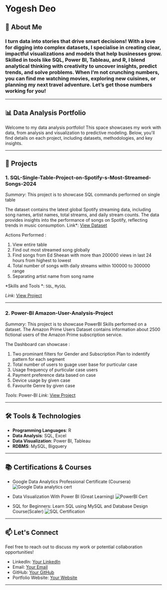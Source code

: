 # Yogesh Deo

## 🚀 About Me

### I turn data into stories that drive smart decisions! With a love for digging into complex datasets, I specialise in creating clear, impactful visualizations and models that help businesses grow. Skilled in tools like SQL, Power BI, Tableau, and R, I blend analytical thinking with creativity to uncover insights, predict trends, and solve problems. When I’m not crunching numbers, you can find me watching movies, exploring new cuisines, or planning my next travel adventure. Let’s get those numbers working for you!

---

## 📊 Data Analysis Portfolio

Welcome to my data analysis portfolio! This space showcases my work with data, from analysis and visualization to predictive modeling. Below, you'll find details on each project, including datasets, methodologies, and key insights.

---

## 📁 Projects

### 1. **SQL-Single-Table-Project-on-Spotify-s-Most-Streamed-Songs-2024**  
*Summary*: This project is to showcase SQL commands performed on single table

The dataset contains the latest global Spotify streaming data, including song names, artist names, total streams, and daily stream counts. The data provides insights into the performance of songs on Spotify, reflecting trends in music consumption. Link*: [View Dataset](https://www.kaggle.com/datasets/asmonline/spotify-song-performance-dataset)

Actions Performed : 
1. View entire table
2. Find out most streamed song globally
3. Find songs from Ed Sheean with more than 200000 views in last 24 hours from highest to lowest
4. Total number of songs with daily streams within 100000 to 300000 range
5. Separating artist name from song name

*Skills and Tools *: `SQL`, `MySQL`   

*Link*: [View Project](https://github.com/yogeshdeo91/SQL-Single-Table-Project-on-Spotify-s-Most-Streamed-Songs-2024)  

---

### 2. **Power-BI Amazon-User-Analysis-Project**  
*Summary*: This project is to showcase PowerBI Skills performed on a dataset.
The Amazon Prime Users Dataset contains information about 2500 fictional users of the Amazon Prime subscription service.

The Dashboard can showcase :
1. Two prominant filters for Gender and Subscription Plan to indentify pattern for each segment
2. Total number of users to guage user base for purticular case
3. Usage frequency of purticular case users
4. Payment preference data based on case
5. Device usage by given case
6. Favourite Genre by given case

*Tools*: Power-BI 
*Link*: [View Project](https://github.com/yogeshdeo91/Power-BI-Amazon-User-Analysis-Project)  

---

## 🛠️ Tools & Technologies

- **Programming Languages**: R  
- **Data Analysis**: SQL, Excel  
- **Data Visualization**: Power BI, Tableau
- **RDBMS**: MySQL, Bigquery

---

## 📚 Certifications & Courses

- Google Data Analytics Professional Certificate (Coursera)
![Google Data analytics cert](https://github.com/user-attachments/assets/d3674063-0906-4d9b-8679-f8484c59be4d)

  
- Data Visualization With Power BI (Great Learning)
![PowerBI Cert](https://github.com/user-attachments/assets/fbb7c26e-09b7-47bd-bb7e-477b084c7627)

  
- SQL for Beginners: Learn SQL using MySQL and Database Design Course(Scaler)
  ![SQL Certification](https://github.com/user-attachments/assets/717ad963-2695-4557-81fe-e45ec3d9d78d)


---


## 📫 Let's Connect

Feel free to reach out to discuss my work or potential collaboration opportunities!

- LinkedIn: [Your LinkedIn](https://www.linkedin.com/in/yogeshdeokar/)  
- Email: [Your Email](mailto:yogesh_deokar@yahoo.com)  
- GitHub: [Your GitHub](https://github.com/yogeshdeo91)  
- Portfolio Website: [Your Website](https://yogeshdeo91.github.io/yogeshdeo.github.io/)

---

